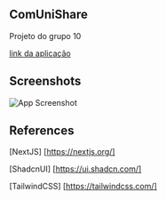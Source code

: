 ## ComUniShare

Projeto do grupo 10 

[link da aplicação](https://com-uni-share-odv18nr29-pedromotta462.vercel.app/)

## Screenshots

![App Screenshot](https://i.postimg.cc/8PcvQ4QM/screencapture-localhost-3000-2023-10-02-05-08-19.png)


## References

[NextJS] [https://nextjs.org/]

[ShadcnUI] [https://ui.shadcn.com/]

[TailwindCSS] [https://tailwindcss.com/]